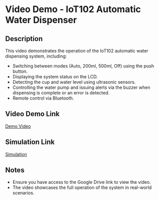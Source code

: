 # Video Demo - IoT102 Automatic Water Dispenser

## Description

This video demonstrates the operation of the IoT102 automatic water dispensing system, including:

* Switching between modes (Auto, 200ml, 500ml, Off) using the push button.
* Displaying the system status on the LCD.
* Detecting the cup and water level using ultrasonic sensors.
* Controlling the water pump and issuing alerts via the buzzer when dispensing is complete or an error is detected.
* Remote control via Bluetooth.

## Video Demo Link

[Demo Video](https://drive.google.com/file/d/1NAbbCzqaZe0NjJMJvpQn8y3G3gXC1J1j/view)

## Simulation Link

[Simulation](https://wokwi.com/projects/437642166247380993)

## Notes

* Ensure you have access to the Google Drive link to view the video.
* The video showcases the full operation of the system in real-world scenarios.
